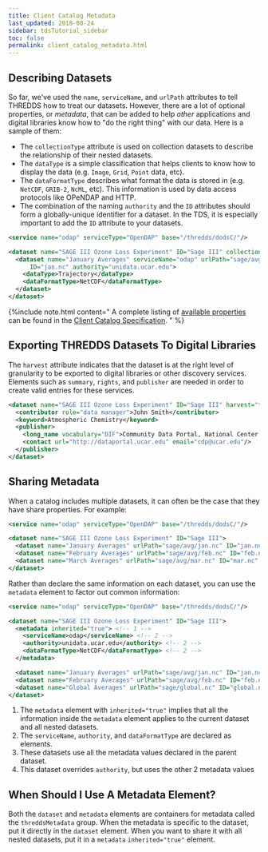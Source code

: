 ```yaml
---
title: Client Catalog Metadata
last_updated: 2018-08-24
sidebar: tdsTutorial_sidebar
toc: false
permalink: client_catalog_metadata.html
---
```


## Describing Datasets

So far, we've used the `name`, `serviceName`, and `urlPath` attributes to tell THREDDS how to treat our datasets.
However, there are a lot of optional properties, or _metadata_, that can be added to help _other_ applications and digital libraries know how to "do the right thing" with our data.
Here is a sample of them:

* The `collectionType` attribute is used on collection datasets to describe the relationship of their nested datasets.
* The `dataType` is a simple classification that helps clients to know how to display the data (e.g. `Image`, `Grid`, `Point` data, etc).
* The `dataFormatType` describes what format the data is stored in (e.g. `NetCDF`, `GRIB-2`, `NcML`, etc).
  This information is used by data access protocols like OPeNDAP and HTTP.
* The combination of the naming `authority` and the `ID` attributes should form a globally-unique identifier for a dataset.
  In the TDS, it is especially important to add the `ID` attribute to your datasets.

~~~xml
<service name="odap" serviceType="OpenDAP" base="/thredds/dodsC/"/>

<dataset name="SAGE III Ozone Loss Experiment" ID="Sage III" collectionType="TimeSeries">
  <dataset name="January Averages" serviceName="odap" urlPath="sage/avg/jan.nc"
      ID="jan.nc" authority="unidata.ucar.edu">
    <dataType>Trajectory</dataType>
    <dataFormatType>NetCDF</dataFormatType>
  </dataset>
</dataset>
~~~

{%include note.html content="
A complete listing of [available properties](client_side_catalog_specification.html#threddsMetadataGroup-element-group) can be found in the [Client Catalog Specification](client_side_catalog_specification.html).
" %}

## Exporting THREDDS Datasets To Digital Libraries

The `harvest` attribute indicates that the dataset is at the right level of granularity to be exported to digital libraries or other discovery services.
Elements such as `summary`, `rights`, and `publisher` are needed in order to create valid entries for these services.

~~~xml
<dataset name="SAGE III Ozone Loss Experiment" ID="Sage III" harvest="true">
  <contributor role="data manager">John Smith</contributor>
  <keyword>Atmospheric Chemistry</keyword>
  <publisher>
    <long_name vocabulary="DIF">Community Data Portal, National Center for Atmospheric Research, University Corporation for Atmospheric Research</long_name>
    <contact url="http://dataportal.ucar.edu" email="cdp@ucar.edu"/>
  </publisher>
</dataset>
~~~

## Sharing Metadata

When a catalog includes multiple datasets, it can often be the case that they have share properties.
For example:

~~~xml
<service name="odap" serviceType="OpenDAP" base="/thredds/dodsC/"/>

<dataset name="SAGE III Ozone Loss Experiment" ID="Sage III">
  <dataset name="January Averages" urlPath="sage/avg/jan.nc" ID="jan.nc" serviceName="odap" authority="unidata.ucar.edu" dataFormatType="NetCDF"/>
  <dataset name="February Averages" urlPath="sage/avg/feb.nc" ID="feb.nc" serviceName="odap" authority="unidata.ucar.edu" dataFormatType="NetCDF"/>
  <dataset name="March Averages" urlPath="sage/avg/mar.nc" ID="mar.nc" serviceName="odap" authority="unidata.ucar.edu" dataFormatType="NetCDF"/>
</dataset>
~~~

Rather than declare the same information on each dataset, you can use the `metadata` element to factor out common information:

~~~xml
<service name="odap" serviceType="OpenDAP" base="/thredds/dodsC/"/>

<dataset name="SAGE III Ozone Loss Experiment" ID="Sage III">
  <metadata inherited="true"> <!-- 1 -->
    <serviceName>odap</serviceName> <!-- 2 -->
    <authority>unidata.ucar.edu</authority> <!-- 2 --> 
    <dataFormatType>NetCDF</dataFormatType> <!-- 2 -->
  </metadata>

  <dataset name="January Averages" urlPath="sage/avg/jan.nc" ID="jan.nc"/> <!-- 3 -->
  <dataset name="February Averages" urlPath="sage/avg/feb.nc" ID="feb.nc"/> <!-- 3 -->   
  <dataset name="Global Averages" urlPath="sage/global.nc" ID="global.nc" authority="fluffycats.com"/> <!-- 4 -->
</dataset>
~~~

1. The `metadata` element with `inherited="true"` implies that all the information inside the `metadata` element applies to the current dataset and all nested datasets.
2. The `serviceName`, `authority`, and `dataFormatType` are declared as elements.
3. These datasets use all the metadata values declared in the parent dataset.
4. This dataset overrides `authority`, but uses the other 2 metadata values

## When Should I Use A Metadata Element?

Both the `dataset` and `metadata` elements are containers for metadata called the `threddsMetadata` group.
When the metadata is specific to the dataset, put it directly in the `dataset` element.
When you want to share it with all nested datasets, put it in a `metadata` `inherited="true"` element.

